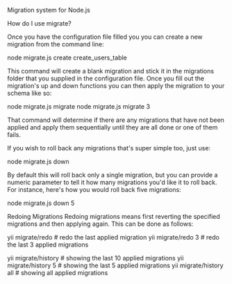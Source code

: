Migration system for Node.js

How do I use migrate?

Once you have the configuration file filled you you can create a new migration from the command line:

node migrate.js create create_users_table

This command will create a blank migration and stick it in the migrations folder that you supplied in the configuration file. Once you fill out the migration's up and down functions you can then apply the migration to your schema like so:

node migrate.js migrate
node migrate.js migrate 3

That command will determine if there are any migrations that have not been applied and apply them sequentially until they are all done or one of them fails.

If you wish to roll back any migrations that's super simple too, just use:

node migrate.js down

By default this will roll back only a single migration, but you can provide a numeric parameter to tell it how many migrations you'd like it to roll back. For instance, here's how you would roll back five migrations:

node migrate.js down 5


Redoing Migrations
Redoing migrations means first reverting the specified migrations and then applying again. This can be done as follows:

yii migrate/redo        # redo the last applied migration
yii migrate/redo 3      # redo the last 3 applied migrations



yii migrate/history     # showing the last 10 applied migrations
yii migrate/history 5   # showing the last 5 applied migrations
yii migrate/history all # showing all applied migrations